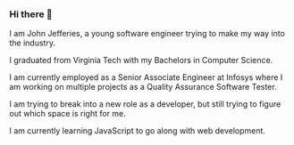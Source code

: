 ### Hi there 👋

I am John Jefferies, a young software engineer trying to make my way into the industry.

I graduated from Virginia Tech with my Bachelors in Computer Science.

I am currently employed as a Senior Associate Engineer at Infosys where I am working on multiple projects as a Quality Assurance Software Tester.

I am trying to break into a new role as a developer, but still trying to figure out which space is right for me.

I am currently learning JavaScript to go along with web development.

<!--
**jdjefferies3/jdjefferies3** is a ✨ _special_ ✨ repository because its `README.md` (this file) appears on your GitHub profile.

Here are some ideas to get you started:

- 🔭 I’m currently working on ...
- 🌱 I’m currently learning ...
- 👯 I’m looking to collaborate on ...
- 🤔 I’m looking for help with ...
- 💬 Ask me about ...
- 📫 How to reach me: ...
- 😄 Pronouns: ...
- ⚡ Fun fact: ...
-->
